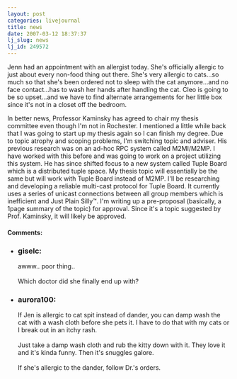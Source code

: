 ```yaml
---
layout: post
categories: livejournal
title: news
date: 2007-03-12 18:37:37
lj_slug: news
lj_id: 249572
---
```

Jenn had an appointment with an allergist today. She's officially allergic to just about every non-food thing out there. She's very allergic to cats...so much so that she's been ordered not to sleep with the cat anymore...and no face contact...has to wash her hands after handling the cat. Cleo is going to be so upset...and we have to find alternate arrangements for her little box since it's not in a closet off the bedroom.  



In better news, Professor Kaminsky has agreed to chair my thesis committee even though I'm not in Rochester. I mentioned a little while back that I was going to start up my thesis again so I can finish my degree. Due to topic atrophy and scoping problems, I'm switching topic and adviser. His previous research was on an ad-hoc RPC system called M2MI/M2MP. I have worked with this before and was going to work on a project utilizing this system. He has since shifted focus to a new system called Tuple Board which is a distributed tuple space. My thesis topic will essentially be the same but will work with Tuple Board instead of M2MP. I'll be researching and developing a reliable multi-cast protocol for Tuple Board. It currently uses a series of unicast connections between all group members which is inefficient and Just Plain Silly™. I'm writing up a pre-proposal (basically, a 1page summary of the topic) for approval. Since it's a topic suggested by Prof. Kaminsky, it will likely be approved.


<div id="comments"><h4>Comments:</h4><div class="lj-comments"><ul>
<li><h3>giselc: </h3>
<a id="comment-757"></a>
<p>awww.. poor thing.. <br>
<br>
Which doctor did she finally end up with?</p>
</li>
<li><h3>aurora100: </h3>
<a id="comment-758"></a>
<p>If Jen is allergic to cat spit instead of dander, you can damp wash the cat with a wash cloth before she pets it.  I have to do that with my cats or I break out in an itchy rash.  <br>
<br>
Just take a damp wash cloth and rub the kitty down with it.  They love it and it's kinda funny.  Then it's snuggles galore.<br>
<br>
If she's allergic to the dander, follow Dr.'s orders.</p>
</li>
</ul></div></div>
